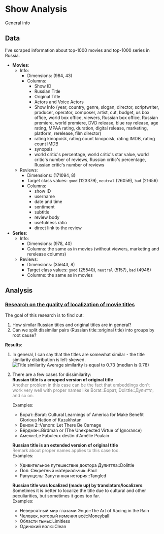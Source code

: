 # Show Analysis

General info

## Data

I've scraped information about top-1000 movies and top-1000 series in Russia.  

* **Movies**:
  * Info:
    * Dimensions: (984, 43)
    * Columns:
      * Show ID
      * Russian Title
      * Original Title
      * Actors and Voice Actors
      * Show Info (year, country, genre, slogan, director, scriptwriter, producer, operator, composer, artist, cut, budget, us box office, world box office, viewers, Russian box office, Russian premiere, world premiere, DVD release, blue ray release, age rating, MPAA rating, duration, digital release, marketing, platform, rerelease, film director)
      * rating kinopoisk, rating count kinopoisk, rating IMDB, rating count IMDB
      * synopsis
      * world critic's percentage, world critic's star value, world critic's number of reviews, Russian critic's percentage, Russian critic's number of reviews
  * Reviews:
    * Dimensions: (171094, 8)
    * Target class values: `good` (123379), `neutral` (26059), `bad` (21656)
    * Columns:
      * show ID
      * username
      * date and time
      * sentiment
      * subtitle
      * review body
      * usefulness ratio
      * direct link to the review
* **Series**:
  * Info:
    * Dimensions: (978, 40)
    * Columns: the same as in movies (without viewers, marketing and rerelease columns)
  * Reviews:
    * Dimensions: (35643, 8)
    * Target class values: `good` (25540), `neutral` (5157), `bad` (4946)
    * Columns: the same as in movies

## Analysis

### [Research on the quality of localization of movie titles](https://github.com/Extremesarova/movie_reviews/blob/main/analysis/1_title_localization_analysis/movie_title_translation.ipynb)  

The goal of this research is to find out:

1) How similar Russian titles and original titles are in general?
2) Can we split dissimilar pairs (Russian title::original title) into groups by root cause?

**Results**:

1) In general, I can say that the titles are somewhat similar - the title similarity distribution is left-skewed.  
![Title similarity](static/title_similarity.png "Title similarity")
Average similarity is equal to 0.73 (median is 0.78)
2) There are a few cases for dissimilarity:  
    **Russian title is a cropped version of original title**  
    <span style="color:grey">Another problem in this case can be the fact that embeddings don't work very well with proper names like Borat::Борат, Dolittle::Дулиттл, and so on.</span>

    Examples:

    * Борат::Borat: Cultural Learnings of America for Make Benefit Glorious Nation of Kazakhstan
    * Веном 2::Venom: Let There Be Carnage
    * Бёрдмэн::Birdman or (The Unexpected Virtue of Ignorance)
    * Амели::Le Fabuleux destin d'Amélie Poulain

    **Russian title is an extended version of original title**  
    <span style="color:grey">Remark about proper names applies to this case too.</span>  
    Examples:
    * Удивительное путешествие доктора Дулиттла::Dolittle
    * Пол: Секретный материальчик::Paul
    * Рапунцель: Запутанная история::Tangled

    **Russian title was localized (made up) by translators/localizers**  
    Sometimes it is better to localize the title due to cultural and other peculiarities, but sometimes it goes too far.  
    Examples:
    * Невероятный мир глазами Энцо::The Art of Racing in the Rain
    * Человек, который изменил всё::Moneyball
    * Области тьмы::Limitless
    * Одинокий волк::Clean
